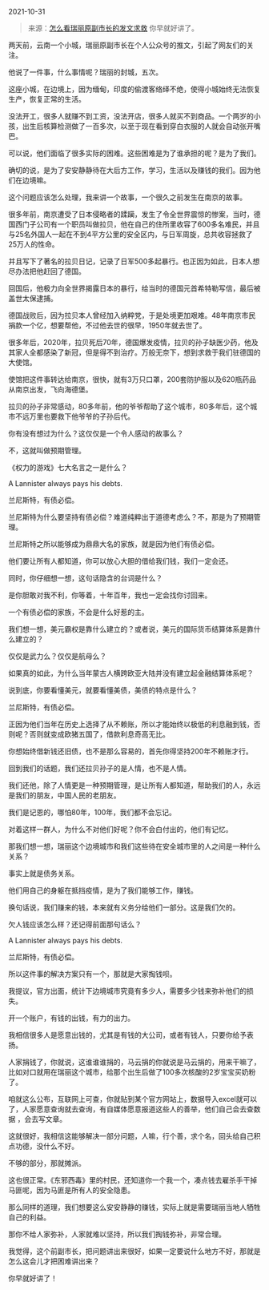 2021-10-31

> 来源：[怎么看瑞丽原副市长的发文求救](http://mp.weixin.qq.com/s?__biz=MzU3NDc5Nzc0NQ==&mid=2247508829&idx=1&sn=fa30c06f777142f0d727bf65e30b4ccf&chksm=fd2e0183ca59889574cf393b37d71996bfa453fe630308bc71990632e992929d71c641689b51&scene=27#wechat_redirect)
> 你早就好讲了。

两天前，云南一个小城，瑞丽原副市长在个人公众号的推文，引起了网友们的关注。  

  

他说了一件事，什么事情呢？瑞丽的封城，五次。  

  

这座小城，在边境上，因为缅甸，印度的偷渡客络绎不绝，使得小城始终无法恢复生产，恢复正常的生活。

  

没法开工，很多人就赚不到工资，没法开店，很多人就买不到商品。一个两岁的小孩，出生后核算检测做了一百多次，以至于现在看到穿白衣服的人就会自动张开嘴巴。  

  

可以说，他们面临了很多实际的困难。这些困难是为了谁承担的呢？是为了我们。  

  

确切的说，是为了安安静静待在大后方工作，学习，生活以及赚钱的我们。因为他们在边境嘛。

  

这个问题应该怎么处理，我来讲一个故事，一个很久之前发生在南京的故事。  

  

很多年前，南京遭受了日本侵略者的蹂躏，发生了令全世界震惊的惨案，当时，德国西门子公司有一个职员叫做拉贝，他在自己的住所里收容了600多名难民，并且与25名外国人一起在不到4平方公里的安全区内，与日军周旋，总共收容拯救了25万人的性命。  

  

并且写下了著名的拉贝日记，记录了日军500多起暴行。也正因为如此，日本人想尽办法把他赶回了德国。

  

回国后，他极力向全世界揭露日本的暴行，给当时的德国元首希特勒写信，最后被盖世太保逮捕。

  

德国战败后，因为拉贝本人曾经加入纳粹党，于是处境更加艰难。48年南京市民捐款一个亿，想要帮他，不过他去世的很早，1950年就去世了。  

  

很多年后，2020年，拉贝死后70年，德国爆发疫情，拉贝的孙子缺医少药，他及其家人全都感染了新冠，但是得不到治疗。万般无奈下，想到求救于我们驻德国的大使馆。  

  

使馆把这件事转达给南京，很快，就有3万只口罩，200套防护服以及620瓶药品从南京出发，飞向海德堡。  

  

拉贝的孙子非常感动，80多年前，他的爷爷帮助了这个城市，80多年后，这个城市不远万里也要救下他爷爷的子孙后代。  

  

你有没有想过为什么？这仅仅是一个令人感动的故事么？  

  

不，这就叫做预期管理。

  

《权力的游戏》七大名言之一是什么？  

  

A Lannister always pays his debts.

  

兰尼斯特，有债必偿。

  

兰尼斯特为什么要坚持有债必偿？难道纯粹出于道德考虑么？不，那是为了预期管理。

  

兰尼斯特之所以能够成为鼎鼎大名的家族，就是因为他们有债必偿。

  

他们要让所有人都知道，你可以放心大胆的借给我们钱，我们一定会还。

  

同时，你仔细想一想，这句话隐含的台词是什么？

  

是你胆敢对我不利，你等着，十年百年，我也一定会找你讨回来。

  

一个有债必偿的家族，不会是什么好惹的主。  

  

我们想一想，美元霸权是靠什么建立的？或者说，美元的国际货币结算体系是靠什么建立的？  

  

仅仅是武力么？仅仅是航母么？

  

如果真的如此，为什么当年蒙古人横跨欧亚大陆并没有建立起金融结算体系呢？

  

说到底，你要看懂美元，就要看懂美债，美债的特点是什么？  

  

兰尼斯特，有债必偿。

  

正因为他们当年在历史上选择了从不赖账，所以才能始终以极低的利息融到钱，否则呢？否则就变成欧猪五国了，借款利息奇高无比。  

  

你想始终借新钱还旧债，也不是那么容易的，首先你得坚持200年不赖账才行。  

  

回到我们的话题，我们还拉贝孙子的是人情，也不是人情。  

  

我们还他，除了人情更是一种预期管理，是让所有人都知道，帮助我们的人，永远是我们的朋友，中国人民的老朋友。

  

我们是记恩的，哪怕80年，100年，我们都不会忘记。

  

对着这样一群人，为什么不对他们好呢？你不会白付出的，他们有记忆。  

  

那我们想一想，瑞丽这个边境城市和我们这些待在安全城市里的人之间是一种什么关系？

  

事实上就是债务关系。

  

他们用自己的身躯在抵挡疫情，是为了我们能够工作，赚钱。  

  

换句话说，我们赚来的钱，本来就有义务分给他们一部分。这是我们欠的。

  

欠人钱应该怎么样？还记得前面那句话么？

  

A Lannister always pays his debts.

  

兰尼斯特，有债必偿。

  

所以这件事的解决方案只有一个，那就是大家掏钱呗。

  

我提议，官方出面，统计下边境城市究竟有多少人，需要多少钱来弥补他们的损失。

  

开一个账户，有钱的出钱，有力的出力。  

  

我相信很多人是愿意出钱的，尤其是有钱的大公司，或者有钱人，只要你给予表扬。  

  

人家捐钱了，你就说，这谁谁谁捐的，马云捐的你就说是马云捐的，用来干嘛了，比如对口就用在瑞丽这个城市，给那个出生后做了100多次核酸的2岁宝宝买奶粉了。

  

咱就这么公布，互联网上可查，你就贴到某个官方网站上，数据导入excel就可以了，人家愿意查询就去查询，有自媒体愿意报道这些人的善举，他们自己会去查数据
，会去写文章。  

  

这就很好，我相信这能够解决一部分问题，人嘛，行个善，求个名，回头给自己积点功德，没什么不好。  

  

不够的部分，那就摊派。  

  

这也很正常。《东邪西毒》里的村民，还知道你一个我一个，凑点钱去雇杀手干掉马匪呢，因为马匪是所有人的安全隐患。

  

那么同样的道理，我们想要这么安安静静的赚钱，实际上就是需要瑞丽当地人牺牲自己的利益。

  

那你不给人家弥补，人家就难以坚持，所以我们掏钱弥补，非常合理。

  

我觉得，这个前副市长，把问题讲出来很好，如果一定要说什么地方不好，那就是怎么这会儿才把困难讲出来？

  

你早就好讲了！

